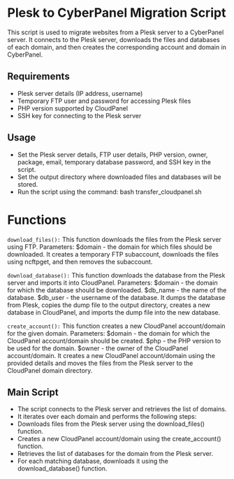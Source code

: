 # Plesk to CyberPanel Migration Script

This script is used to migrate websites from a Plesk server to a CyberPanel server. It connects to the Plesk server, downloads the files and databases of each domain, and then creates the corresponding account and domain in CyberPanel.

## Requirements
- Plesk server details (IP address, username)
- Temporary FTP user and password for accessing Plesk files
- PHP version supported by CloudPanel
- SSH key for connecting to the Plesk server

## Usage
- Set the Plesk server details, FTP user details, PHP version, owner, package, email, temporary database password, and SSH key in the script.
- Set the output directory where downloaded files and databases will be stored.
- Run the script using the command: bash transfer_cloudpanel.sh 

# Functions
`download_files():` This function downloads the files from the Plesk server using FTP.
Parameters: $domain - the domain for which files should be downloaded.
It creates a temporary FTP subaccount, downloads the files using ncftpget, and then removes the subaccount.

`download_database():` This function downloads the database from the Plesk server and imports it into CloudPanel.
Parameters: $domain - the domain for which the database should be downloaded. $db_name - the name of the database. $db_user - the username of the database.
It dumps the database from Plesk, copies the dump file to the output directory, creates a new database in CloudPanel, and imports the dump file into the new database.

`create_account():` This function creates a new CloudPanel account/domain for the given domain.
Parameters: $domain - the domain for which the CloudPanel account/domain should be created. $php - the PHP version to be used for the domain. $owner - the owner of the CloudPanel account/domain.
It creates a new CloudPanel account/domain using the provided details and moves the files from the Plesk server to the CloudPanel domain directory.

## Main Script
- The script connects to the Plesk server and retrieves the list of domains.
- It iterates over each domain and performs the following steps:
- Downloads files from the Plesk server using the download_files() function.
- Creates a new CloudPanel account/domain using the create_account() function.
- Retrieves the list of databases for the domain from the Plesk server.
- For each matching database, downloads it using the download_database() function.